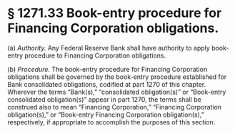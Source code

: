# § 1271.33   Book-entry procedure for Financing Corporation obligations.

(a) *Authority.* Any Federal Reserve Bank shall have authority to apply book-entry procedure to Financing Corporation obligations.


(b) *Procedure.* The book-entry procedure for Financing Corporation obligations shall be governed by the book-entry procedure established for Bank consolidated obligations, codified at part 1270 of this chapter. Wherever the terms “Bank(s),” “consolidated obligation(s)” or “Book-entry consolidated obligation(s)” appear in part 1270, the terms shall be construed also to mean “Financing Corporation,” “Financing Corporation obligation(s),” or “Book-entry Financing Corporation obligation(s),” respectively, if appropriate to accomplish the purposes of this section.




